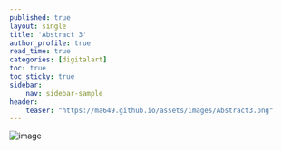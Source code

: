 ```yaml
---
published: true
layout: single
title: 'Abstract 3'
author_profile: true
read_time: true
categories: [digitalart]
toc: true
toc_sticky: true
sidebar:
    nav: sidebar-sample
header:
    teaser: "https://ma649.github.io/assets/images/Abstract3.png"
---
```


![image](https://ma649.github.io/assets/images/Abstract3.png)
